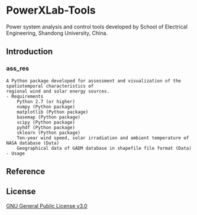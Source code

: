 # PowerXLab-Tools
Power system analysis and control tools developed by School of Electrical Engineering, Shandong University, China.
## Introduction
### ass_res
	A Python package developed for assessment and visualization of the spatiotemporal characteristics of 
	regional wind and solar energy sources.
	- Requirements
		Python 2.7 (or higher)
		numpy (Python package)
		matplotlib (Python package)
		basemap (Python package)
		scipy (Python package)
		pyhdf (Python package)
		sklearn (Python package)
		Ten-year wind speed, solar irradiation and ambient temperature of NASA database (Data)
		Geographical data of GADM database in shapefile file format (Data)
	- Usage
## Reference
## License
[GNU General Public License v3.0](LICENSE)
